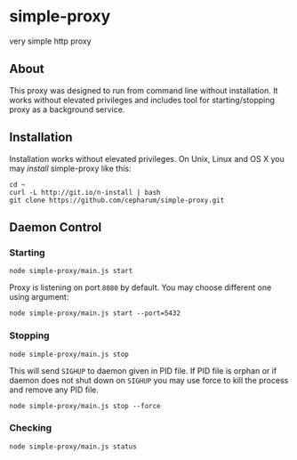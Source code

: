 # simple-proxy
very simple http proxy

## About

This proxy was designed to run from command line without installation. It works 
without elevated privileges and includes tool for starting/stopping proxy as a 
background service. 

## Installation

Installation works without elevated privileges. On Unix, Linux and OS X you may
_install_ simple-proxy like this:

	cd ~
    curl -L http://git.io/n-install | bash
    git clone https://github.com/cepharum/simple-proxy.git

## Daemon Control

### Starting

    node simple-proxy/main.js start
    
Proxy is listening on port `8080` by default. You may choose different one using
argument:

    node simple-proxy/main.js start --port=5432

### Stopping

    node simple-proxy/main.js stop
    
This will send `SIGHUP` to daemon given in PID file. If PID file is orphan or if
daemon does not shut down on `SIGHUP` you may use force to kill the process and
remove any PID file.

    node simple-proxy/main.js stop --force

### Checking

    node simple-proxy/main.js status
